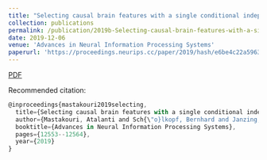 ```yaml
---
title: "Selecting causal brain features with a single conditional independence test per feature"
collection: publications
permalink: /publication/2019b-Selecting-causal-brain-features-with-a-single-conditional-independence-test-per-feature
date: 2019-12-06
venue: 'Advances in Neural Information Processing Systems'
paperurl: 'https://proceedings.neurips.cc/paper/2019/hash/e6be4c22a5963ab00dfe8f3b695b5332-Abstract.html'
---
```


[PDF](https://proceedings.neurips.cc/paper/2019/file/e6be4c22a5963ab00dfe8f3b695b5332-Paper.pdf)

Recommended citation:
```Javascript
@inproceedings{mastakouri2019selecting,
  title={Selecting causal brain features with a single conditional independence test per feature},
  author={Mastakouri, Atalanti and Sch{\"o}lkopf, Bernhard and Janzing, Dominik},
  booktitle={Advances in Neural Information Processing Systems},
  pages={12553--12564},
  year={2019}
}

```
